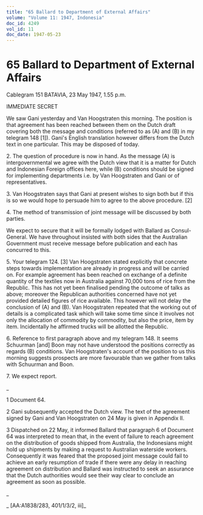 ```yaml
---
title: "65 Ballard to Department of External Affairs"
volume: "Volume 11: 1947, Indonesia"
doc_id: 4249
vol_id: 11
doc_date: 1947-05-23
---
```


# 65 Ballard to Department of External Affairs

Cablegram 151 BATAVIA, 23 May 1947, 1.55 p.m.

IMMEDIATE SECRET

We saw Gani yesterday and Van Hoogstraten this morning. The position is that agreement has been reached between them on the Dutch draft covering both the message and conditions (referred to as (A) and (B) in my telegram 148 [1]). Gani's English translation however differs from the Dutch text in one particular. This may be disposed of today.

2\. The question of procedure is now in hand. As the message (A) is intergovernmental we agree with the Dutch view that it is a matter for Dutch and Indonesian Foreign offices here, while (B) conditions should be signed for implementing departments i.e. by Van Hoogstraten and Gani or of representatives.

3\. Van Hoogstraten says that Gani at present wishes to sign both but if this is so we would hope to persuade him to agree to the above procedure. [2]

4\. The method of transmission of joint message will be discussed by both parties.

We expect to secure that it will be formally lodged with Ballard as Consul-General. We have throughout insisted with both sides that the Australian Government must receive message before publication and each has concurred to this.

5\. Your telegram 124. [3] Van Hoogstraten stated explicitly that concrete steps towards implementation are already in progress and will be carried on. For example agreement has been reached on exchange of a definite quantity of the textiles now in Australia against 70,000 tons of rice from the Republic. This has not yet been finalised pending the outcome of talks as above; moreover the Republican authorities concerned have not yet provided detailed figures of rice available. This however will not delay the conclusion of (A) and (B). Van Hoogstraten repeated that the working out of details is a complicated task which will take some time since it involves not only the allocation of commodity by commodity, but also the price, item by item. Incidentally he affirmed trucks will be allotted the Republic.

6\. Reference to first paragraph above and my telegram 148. It seems Schuurman [and] Boon may not have understood the positions correctly as regards (B) conditions. Van Hoogstraten's account of the position to us this morning suggests prospects are more favourable than we gather from talks with Schuurman and Boon.

7\. We expect report.

_

1 Document 64.

2 Gani subsequently accepted the Dutch view. The text of the agreement signed by Gani and Van Hoogstraten on 24 May is given in Appendix II.

3 Dispatched on 22 May, it informed Ballard that paragraph 6 of Document 64 was interpreted to mean that, in the event of failure to reach agreement on the distribution of goods shipped from Australia, the Indonesians might hold up shipments by making a request to Australian waterside workers. Consequently it was feared that the proposed joint message could fail to achieve an early resumption of trade if there were any delay in reaching agreement on distribution and Ballard was instructed to seek an assurance that the Dutch authorities would see their way clear to conclude an agreement as soon as possible.

_

_ [AA:A1838/283, 401/1/3/2, iii]_

